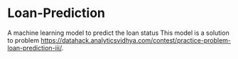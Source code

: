 # Loan-Prediction
A machine learning model to predict the loan status
This model is a solution to problem https://datahack.analyticsvidhya.com/contest/practice-problem-loan-prediction-iii/. 
